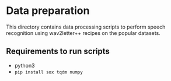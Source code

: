 # Data preparation
This directory contains data processing scripts to perform speech recognition using wav2letter++ recipes on the popular datasets.

## Requirements to run scripts
- python3
- `pip install sox tqdm numpy`
